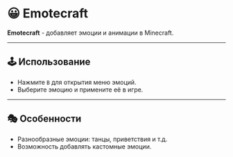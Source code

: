 # 😀 Emotecraft

**Emotecraft** - добавляет эмоции и анимации в Minecraft.

---

## 🕹 Использование
- Нажмите `B` для открытия меню эмоций.  
- Выберите эмоцию и примените её в игре.  

---

## 🎭 Особенности
- Разнообразные эмоции: танцы, приветствия и т.д.  
- Возможность добавлять кастомные эмоции.  
